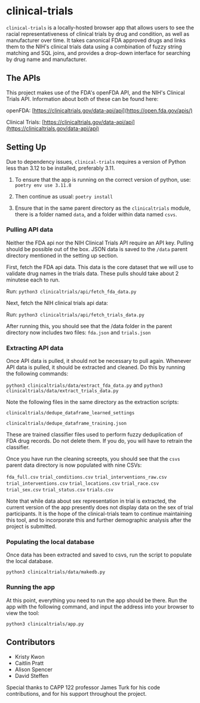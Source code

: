 # clinical-trials

`clinical-trials` is a locally-hosted browser app that allows users to see the racial representativeness of clinical trials by drug and condition, as well as manufacturer over time. It takes canonical FDA approved drugs and links them to the NIH's clinical trials data using a combination of fuzzy string matching and SQL joins, and provides a drop-down interface for searching by drug name and manufacturer.

## The APIs

This project makes use of the FDA's openFDA API, and the NIH's Clinical Trials API. Information about both of these can be found here:

openFDA: [https://clinicaltrials.gov/data-api/api](https://open.fda.gov/apis/)

Clinical Trials: [https://clinicaltrials.gov/data-api/api](https://clinicaltrials.gov/data-api/api)

## Setting Up
Due to dependency issues, `clinical-trials` requires a version of Python less than 3.12 to be installed, preferably 3.11.

1. To ensure that the app is running on the correct version of python, use:
`poetry env use 3.11.8`

2. Then continue as usual:
`poetry install`

3. Ensure that in the same parent directory as the `clinicaltrials` module, there is a folder named `data`, and a folder within data named `csvs`.
 
### Pulling API data
Neither the FDA api nor the NIH Clinical Trials API require an API key. Pulling should be possible out of the box. JSON data is saved to the `/data` parent directory mentioned in the setting up section.

First, fetch the FDA api data. This data is the core dataset that we will use to validate drug names in the trials data. These pulls should take about 2 minutese each to run.

Run: `python3 clinicaltrials/api/fetch_fda_data.py`

Next, fetch the NIH clinical trials api data:

Run: `python3 clinicaltrials/api/fetch_trials_data.py`

After running this, you should see that the /data folder in the parent directory now includes two files: `fda.json` and `trials.json`

### Extracting API data
Once API data is pulled, it should not be necessary to pull again. Whenever API data is pulled, it should be extracted and cleaned. Do this by running the following commands:

`python3 clinicaltrials/data/extract_fda_data.py` and `python3 clinicaltrials/data/extract_trials_data.py`

Note the following files in the same directory as the extraction scripts:

`clinicaltrials/dedupe_dataframe_learned_settings`

`clinicaltrials/dedupe_dataframe_training.json`

These are trained classifier files used to perform fuzzy deduplication of FDA drug records. Do not delete them. If you do, you will have to retrain the classifier.

Once you have run the cleaning screepts, you should see that the `csvs` parent data directory is now populated with nine CSVs:

`fda_full.csv`
`trial_conditions.csv`
`trial_interventions_raw.csv`
`trial_interventions.csv`
`trial_locations.csv`
`trial_race.csv`
`trial_sex.csv`
`trial_status.csv`
`trials.csv`

Note that while data about sex representation in trial is extracted, the current version of the app presently does not display data on the sex of trial participants. It is the hope of the clinical-trials team to continue maintaining this tool, and to incorporate this and further demographic analysis after the project is submitted.

### Populating the local database
Once data has been extracted and saved to csvs, run the script to populate the local database.

`python3 clinicaltrials/data/makedb.py`

### Running the app
At this point, everything you need to run the app should be there. Run the app with the following command, and input the address into your browser to view the tool:

`python3 clinicaltrials/app.py`

## Contributors
* Kristy Kwon
* Caitlin Pratt
* Alison Spencer
* David Steffen

Special thanks to CAPP 122 professor James Turk for his code contributions, and for his support throughout the project.
